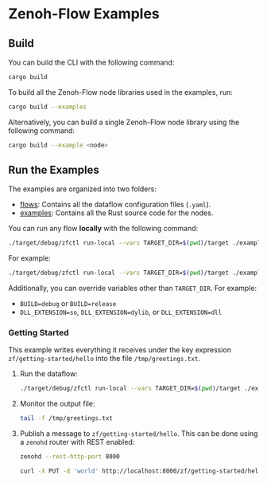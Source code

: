 # Zenoh-Flow Examples

## Build

You can build the CLI with the following command:
```bash
cargo build
```

To build all the Zenoh-Flow node libraries used in the examples, run:
```bash
cargo build --examples
```

Alternatively, you can build a single Zenoh-Flow node library using the following command:
```bash
cargo build --example <node>
```

## Run the Examples

The examples are organized into two folders:
- [flows](./flows): Contains all the dataflow configuration files (`.yaml`).
- [examples](./examples): Contains all the Rust source code for the nodes.

You can run any flow **locally** with the following command:
```bash
./target/debug/zfctl run-local --vars TARGET_DIR=$(pwd)/target ./examples/flows/<name>.yaml
```

For example:
```bash
./target/debug/zfctl run-local --vars TARGET_DIR=$(pwd)/target ./examples/flows/getting-started.yaml
```

Additionally, you can override variables other than `TARGET_DIR`. For example:
- `BUILD=debug` or `BUILD=release`
- `DLL_EXTENSION=so`, `DLL_EXTENSION=dylib`, or `DLL_EXTENSION=dll`

### Getting Started

This example writes everything it receives under the key expression `zf/getting-started/hello` into the file `/tmp/greetings.txt`.

1. Run the dataflow:
   ```bash
   ./target/debug/zfctl run-local --vars TARGET_DIR=$(pwd)/target ./examples/flows/getting-started.yaml
   ```

2. Monitor the output file:
   ```bash
   tail -f /tmp/greetings.txt
   ```

3. Publish a message to `zf/getting-started/hello`. This can be done using a `zenohd` router with REST enabled:
   ```bash
   zenohd --rest-http-port 8000
   ```
   ```bash
   curl -X PUT -d 'world' http://localhost:8000/zf/getting-started/hello
   ```
